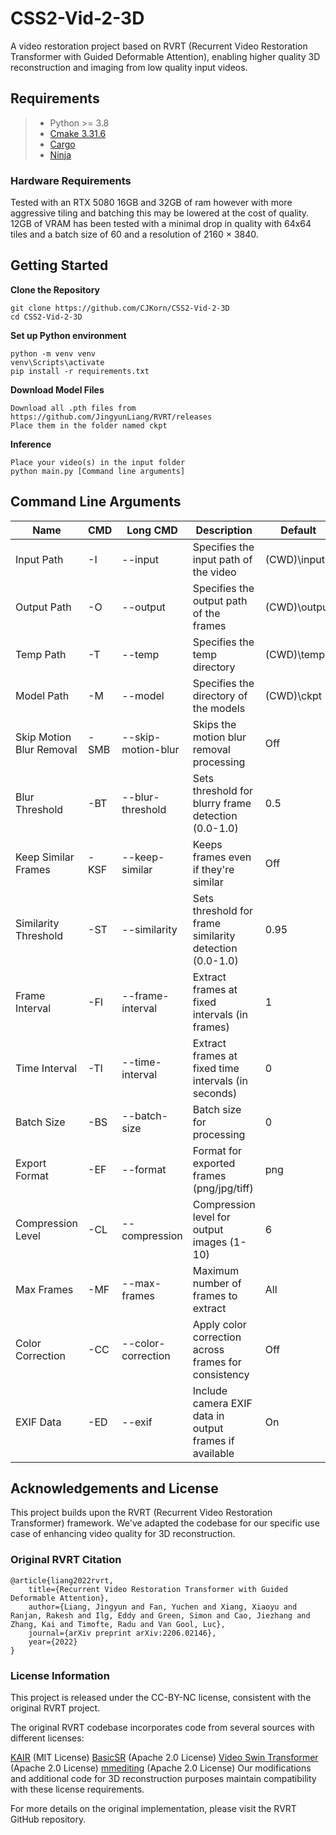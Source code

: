 # CSS2-Vid-2-3D
A video restoration project based on RVRT (Recurrent Video Restoration Transformer with Guided Deformable Attention), enabling higher quality 3D reconstruction and imaging from low quality input videos.

## Requirements
> - Python >= 3.8
> - [Cmake 3.31.6](https://cmake.org/download/)
> - [Cargo](https://rustup.rs/)
> - [Ninja](https://github.com/ninja-build/ninja/wiki/Pre-built-Ninja-packages)

### Hardware Requirements
Tested with an RTX 5080 16GB and 32GB of ram however with more aggressive tiling and batching this may be lowered at the cost of quality.
12GB of VRAM has been tested with a minimal drop in quality with 64x64 tiles and a batch size of 60 and a resolution of 2160 × 3840.

## Getting Started
**Clone the Repository**
```shell
git clone https://github.com/CJKorn/CSS2-Vid-2-3D
cd CSS2-Vid-2-3D
```

**Set up Python environment**
```shell
python -m venv venv
venv\Scripts\activate
pip install -r requirements.txt
```

**Download Model Files**
```
Download all .pth files from https://github.com/JingyunLiang/RVRT/releases
Place them in the folder named ckpt
```

**Inference**
```
Place your video(s) in the input folder
python main.py [Command line arguments]
```

## Command Line Arguments
| Name                     | CMD  | Long CMD           | Description                                             | Default      |
| ------------------------ | ---- | ------------------ | ------------------------------------------------------- | ------------ |
| Input Path               | -I   | --input            | Specifies the input path of the video                   | (CWD)\input  |
| Output Path              | -O   | --output           | Specifies the output path of the frames                 | (CWD)\output |
| Temp Path                | -T   | --temp             | Specifies the temp directory                            | (CWD)\temp   |
| Model Path               | -M   | --model            | Specifies the directory of the models                   | (CWD)\ckpt   |
| Skip Motion Blur Removal | -SMB | --skip-motion-blur | Skips the motion blur removal processing                | Off          |
| Blur Threshold           | -BT  | --blur-threshold   | Sets threshold for blurry frame detection (0.0-1.0)     | 0.5          |
| Keep Similar Frames      | -KSF | --keep-similar     | Keeps frames even if they're similar                    | Off          |
| Similarity Threshold     | -ST  | --similarity       | Sets threshold for frame similarity detection (0.0-1.0) | 0.95         |
| Frame Interval           | -FI  | --frame-interval   | Extract frames at fixed intervals (in frames)           | 1            |
| Time Interval            | -TI  | --time-interval    | Extract frames at fixed time intervals (in seconds)     | 0            |
| Batch Size               | -BS  | --batch-size       | Batch size for processing                               | 0            |
| Export Format            | -EF  | --format           | Format for exported frames (png/jpg/tiff)               | png          |
| Compression Level        | -CL  | --compression      | Compression level for output images (1-10)              | 6            |
| Max Frames               | -MF  | --max-frames       | Maximum number of frames to extract                     | All          |
| Color Correction         | -CC  | --color-correction | Apply color correction across frames for consistency    | Off          |
| EXIF Data                | -ED  | --exif             | Include camera EXIF data in output frames if available  | On           |

## Acknowledgements and License
This project builds upon the RVRT (Recurrent Video Restoration Transformer) framework. We've adapted the codebase for our specific use case of enhancing video quality for 3D reconstruction.

### Original RVRT Citation
```
@article{liang2022rvrt,
    title={Recurrent Video Restoration Transformer with Guided Deformable Attention},
    author={Liang, Jingyun and Fan, Yuchen and Xiang, Xiaoyu and Ranjan, Rakesh and Ilg, Eddy and Green, Simon and Cao, Jiezhang and Zhang, Kai and Timofte, Radu and Van Gool, Luc},
    journal={arXiv preprint arXiv:2206.02146},
    year={2022}
}
```

### License Information
This project is released under the CC-BY-NC license, consistent with the original RVRT project.

The original RVRT codebase incorporates code from several sources with different licenses:

[KAIR](https://github.com/cszn/KAIR) (MIT License)
[BasicSR](https://github.com/xinntao/BasicSR) (Apache 2.0 License)
[Video Swin Transformer](https://github.com/SwinTransformer/Video-Swin-Transformer) (Apache 2.0 License)
[mmediting](https://github.com/open-mmlab/mmediting) (Apache 2.0 License)
Our modifications and additional code for 3D reconstruction purposes maintain compatibility with these license requirements.

For more details on the original implementation, please visit the RVRT GitHub repository.